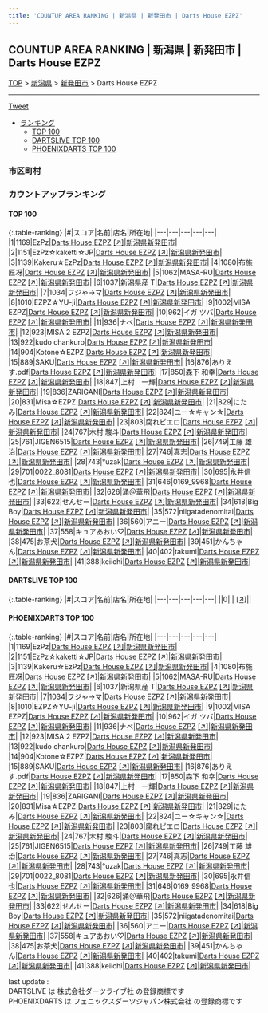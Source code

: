 ```yaml
---
title: 'COUNTUP AREA RANKING | 新潟県 | 新発田市 | Darts House EZPZ'
---
```

## COUNTUP AREA RANKING | 新潟県 | 新発田市 | Darts House EZPZ

[TOP](/darts/rank/) > [新潟県](/darts/rank/新潟県/) > [新発田市](/darts/rank/新潟県/新発田市/) > Darts House EZPZ

___

<a href="https://twitter.com/share?ref_src=twsrc%5Etfw" data-text="COUNTUP AREA RANKING | 新潟県新発田市Darts House EZPZ" class="twitter-share-button" data-hashtags="DARTSLIVE,PHOENIXDARTS,darts,ダーツ" data-show-count="false">Tweet</a>

* [ランキング](#カウントアップランキング)
    * [TOP 100](#top-100)
    * [DARTSLIVE TOP 100](#dartslive-top-100)
    * [PHOENIXDARTS TOP 100](#phoenixdarts-top-100)

### 市区町村

<ul>

</ul>

### カウントアップランキング

#### TOP 100



{:.table-ranking}
|#|スコア|名前|店名|所在地|
|---|---|---|---|---|
|1|1169|<span class="rank-name-pd">EzPz</span>|<a href="/darts/rank/shops/80769.html">Darts House EZPZ</a> <a href="https://vs.phoenixdarts.com/jp/shop/shopDetailInfo/s_80769?s_seq=80769">[↗]</a>|<a href="/darts/rank/新潟県/新発田市">新潟県新発田市</a>|
|2|1151|<span class="rank-name-pd">EzPz☆kaketti☆JP</span>|<a href="/darts/rank/shops/80769.html">Darts House EZPZ</a> <a href="https://vs.phoenixdarts.com/jp/shop/shopDetailInfo/s_80769?s_seq=80769">[↗]</a>|<a href="/darts/rank/新潟県/新発田市">新潟県新発田市</a>|
|3|1139|<span class="rank-name-pd">Kakeru☆EzPz</span>|<a href="/darts/rank/shops/80769.html">Darts House EZPZ</a> <a href="https://vs.phoenixdarts.com/jp/shop/shopDetailInfo/s_80769?s_seq=80769">[↗]</a>|<a href="/darts/rank/新潟県/新発田市">新潟県新発田市</a>|
|4|1080|<span class="rank-name-pd"><span class="pro-icon-pd"></span>布施 匠冴</span>|<a href="/darts/rank/shops/80769.html">Darts House EZPZ</a> <a href="https://vs.phoenixdarts.com/jp/shop/shopDetailInfo/s_80769?s_seq=80769">[↗]</a>|<a href="/darts/rank/新潟県/新発田市">新潟県新発田市</a>|
|5|1062|<span class="rank-name-pd">MASA-RU</span>|<a href="/darts/rank/shops/80769.html">Darts House EZPZ</a> <a href="https://vs.phoenixdarts.com/jp/shop/shopDetailInfo/s_80769?s_seq=80769">[↗]</a>|<a href="/darts/rank/新潟県/新発田市">新潟県新発田市</a>|
|6|1037|<span class="rank-name-pd">新潟県産 T</span>|<a href="/darts/rank/shops/80769.html">Darts House EZPZ</a> <a href="https://vs.phoenixdarts.com/jp/shop/shopDetailInfo/s_80769?s_seq=80769">[↗]</a>|<a href="/darts/rank/新潟県/新発田市">新潟県新発田市</a>|
|7|1034|<span class="rank-name-pd">フジゃ→マ</span>|<a href="/darts/rank/shops/80769.html">Darts House EZPZ</a> <a href="https://vs.phoenixdarts.com/jp/shop/shopDetailInfo/s_80769?s_seq=80769">[↗]</a>|<a href="/darts/rank/新潟県/新発田市">新潟県新発田市</a>|
|8|1010|<span class="rank-name-pd">EZPZ☆YU-ji</span>|<a href="/darts/rank/shops/80769.html">Darts House EZPZ</a> <a href="https://vs.phoenixdarts.com/jp/shop/shopDetailInfo/s_80769?s_seq=80769">[↗]</a>|<a href="/darts/rank/新潟県/新発田市">新潟県新発田市</a>|
|9|1002|<span class="rank-name-pd">MISA EZPZ</span>|<a href="/darts/rank/shops/80769.html">Darts House EZPZ</a> <a href="https://vs.phoenixdarts.com/jp/shop/shopDetailInfo/s_80769?s_seq=80769">[↗]</a>|<a href="/darts/rank/新潟県/新発田市">新潟県新発田市</a>|
|10|962|<span class="rank-name-pd">イガ ツバ</span>|<a href="/darts/rank/shops/80769.html">Darts House EZPZ</a> <a href="https://vs.phoenixdarts.com/jp/shop/shopDetailInfo/s_80769?s_seq=80769">[↗]</a>|<a href="/darts/rank/新潟県/新発田市">新潟県新発田市</a>|
|11|936|<span class="rank-name-pd">ナベ</span>|<a href="/darts/rank/shops/80769.html">Darts House EZPZ</a> <a href="https://vs.phoenixdarts.com/jp/shop/shopDetailInfo/s_80769?s_seq=80769">[↗]</a>|<a href="/darts/rank/新潟県/新発田市">新潟県新発田市</a>|
|12|923|<span class="rank-name-pd">MISA 2 EZPZ</span>|<a href="/darts/rank/shops/80769.html">Darts House EZPZ</a> <a href="https://vs.phoenixdarts.com/jp/shop/shopDetailInfo/s_80769?s_seq=80769">[↗]</a>|<a href="/darts/rank/新潟県/新発田市">新潟県新発田市</a>|
|13|922|<span class="rank-name-pd">kudo chankuro</span>|<a href="/darts/rank/shops/80769.html">Darts House EZPZ</a> <a href="https://vs.phoenixdarts.com/jp/shop/shopDetailInfo/s_80769?s_seq=80769">[↗]</a>|<a href="/darts/rank/新潟県/新発田市">新潟県新発田市</a>|
|14|904|<span class="rank-name-pd">Kotone☆EZPZ</span>|<a href="/darts/rank/shops/80769.html">Darts House EZPZ</a> <a href="https://vs.phoenixdarts.com/jp/shop/shopDetailInfo/s_80769?s_seq=80769">[↗]</a>|<a href="/darts/rank/新潟県/新発田市">新潟県新発田市</a>|
|15|889|<span class="rank-name-pd">SAKU</span>|<a href="/darts/rank/shops/80769.html">Darts House EZPZ</a> <a href="https://vs.phoenixdarts.com/jp/shop/shopDetailInfo/s_80769?s_seq=80769">[↗]</a>|<a href="/darts/rank/新潟県/新発田市">新潟県新発田市</a>|
|16|876|<span class="rank-name-pd">ありえす.pdf</span>|<a href="/darts/rank/shops/80769.html">Darts House EZPZ</a> <a href="https://vs.phoenixdarts.com/jp/shop/shopDetailInfo/s_80769?s_seq=80769">[↗]</a>|<a href="/darts/rank/新潟県/新発田市">新潟県新発田市</a>|
|17|850|<span class="rank-name-pd"><span class="pro-icon-pd"></span>森下 和幸</span>|<a href="/darts/rank/shops/80769.html">Darts House EZPZ</a> <a href="https://vs.phoenixdarts.com/jp/shop/shopDetailInfo/s_80769?s_seq=80769">[↗]</a>|<a href="/darts/rank/新潟県/新発田市">新潟県新発田市</a>|
|18|847|<span class="rank-name-pd">上村　一輝</span>|<a href="/darts/rank/shops/80769.html">Darts House EZPZ</a> <a href="https://vs.phoenixdarts.com/jp/shop/shopDetailInfo/s_80769?s_seq=80769">[↗]</a>|<a href="/darts/rank/新潟県/新発田市">新潟県新発田市</a>|
|19|836|<span class="rank-name-pd">ZARIGANI</span>|<a href="/darts/rank/shops/80769.html">Darts House EZPZ</a> <a href="https://vs.phoenixdarts.com/jp/shop/shopDetailInfo/s_80769?s_seq=80769">[↗]</a>|<a href="/darts/rank/新潟県/新発田市">新潟県新発田市</a>|
|20|831|<span class="rank-name-pd">Misa☆EZPZ</span>|<a href="/darts/rank/shops/80769.html">Darts House EZPZ</a> <a href="https://vs.phoenixdarts.com/jp/shop/shopDetailInfo/s_80769?s_seq=80769">[↗]</a>|<a href="/darts/rank/新潟県/新発田市">新潟県新発田市</a>|
|21|829|<span class="rank-name-pd">にたみ</span>|<a href="/darts/rank/shops/80769.html">Darts House EZPZ</a> <a href="https://vs.phoenixdarts.com/jp/shop/shopDetailInfo/s_80769?s_seq=80769">[↗]</a>|<a href="/darts/rank/新潟県/新発田市">新潟県新発田市</a>|
|22|824|<span class="rank-name-pd">ユー☆キャン☆</span>|<a href="/darts/rank/shops/80769.html">Darts House EZPZ</a> <a href="https://vs.phoenixdarts.com/jp/shop/shopDetailInfo/s_80769?s_seq=80769">[↗]</a>|<a href="/darts/rank/新潟県/新発田市">新潟県新発田市</a>|
|23|803|<span class="rank-name-pd">腐れピエロ</span>|<a href="/darts/rank/shops/80769.html">Darts House EZPZ</a> <a href="https://vs.phoenixdarts.com/jp/shop/shopDetailInfo/s_80769?s_seq=80769">[↗]</a>|<a href="/darts/rank/新潟県/新発田市">新潟県新発田市</a>|
|24|767|<span class="rank-name-pd"><span class="pro-icon-pd"></span>木村 駿斗</span>|<a href="/darts/rank/shops/80769.html">Darts House EZPZ</a> <a href="https://vs.phoenixdarts.com/jp/shop/shopDetailInfo/s_80769?s_seq=80769">[↗]</a>|<a href="/darts/rank/新潟県/新発田市">新潟県新発田市</a>|
|25|761|<span class="rank-name-pd">JIGEN6515</span>|<a href="/darts/rank/shops/80769.html">Darts House EZPZ</a> <a href="https://vs.phoenixdarts.com/jp/shop/shopDetailInfo/s_80769?s_seq=80769">[↗]</a>|<a href="/darts/rank/新潟県/新発田市">新潟県新発田市</a>|
|26|749|<span class="rank-name-pd"><span class="pro-icon-pd"></span>工藤 雄治</span>|<a href="/darts/rank/shops/80769.html">Darts House EZPZ</a> <a href="https://vs.phoenixdarts.com/jp/shop/shopDetailInfo/s_80769?s_seq=80769">[↗]</a>|<a href="/darts/rank/新潟県/新発田市">新潟県新発田市</a>|
|27|746|<span class="rank-name-pd">真志</span>|<a href="/darts/rank/shops/80769.html">Darts House EZPZ</a> <a href="https://vs.phoenixdarts.com/jp/shop/shopDetailInfo/s_80769?s_seq=80769">[↗]</a>|<a href="/darts/rank/新潟県/新発田市">新潟県新発田市</a>|
|28|743|<span class="rank-name-pd">°uzak</span>|<a href="/darts/rank/shops/80769.html">Darts House EZPZ</a> <a href="https://vs.phoenixdarts.com/jp/shop/shopDetailInfo/s_80769?s_seq=80769">[↗]</a>|<a href="/darts/rank/新潟県/新発田市">新潟県新発田市</a>|
|29|701|<span class="rank-name-pd">0022_8081</span>|<a href="/darts/rank/shops/80769.html">Darts House EZPZ</a> <a href="https://vs.phoenixdarts.com/jp/shop/shopDetailInfo/s_80769?s_seq=80769">[↗]</a>|<a href="/darts/rank/新潟県/新発田市">新潟県新発田市</a>|
|30|695|<span class="rank-name-pd">永井信也</span>|<a href="/darts/rank/shops/80769.html">Darts House EZPZ</a> <a href="https://vs.phoenixdarts.com/jp/shop/shopDetailInfo/s_80769?s_seq=80769">[↗]</a>|<a href="/darts/rank/新潟県/新発田市">新潟県新発田市</a>|
|31|646|<span class="rank-name-pd">0169_9968</span>|<a href="/darts/rank/shops/80769.html">Darts House EZPZ</a> <a href="https://vs.phoenixdarts.com/jp/shop/shopDetailInfo/s_80769?s_seq=80769">[↗]</a>|<a href="/darts/rank/新潟県/新発田市">新潟県新発田市</a>|
|32|626|<span class="rank-name-pd">涌＠華飛</span>|<a href="/darts/rank/shops/80769.html">Darts House EZPZ</a> <a href="https://vs.phoenixdarts.com/jp/shop/shopDetailInfo/s_80769?s_seq=80769">[↗]</a>|<a href="/darts/rank/新潟県/新発田市">新潟県新発田市</a>|
|33|622|<span class="rank-name-pd">せんせー</span>|<a href="/darts/rank/shops/80769.html">Darts House EZPZ</a> <a href="https://vs.phoenixdarts.com/jp/shop/shopDetailInfo/s_80769?s_seq=80769">[↗]</a>|<a href="/darts/rank/新潟県/新発田市">新潟県新発田市</a>|
|34|618|<span class="rank-name-pd">Big Boy</span>|<a href="/darts/rank/shops/80769.html">Darts House EZPZ</a> <a href="https://vs.phoenixdarts.com/jp/shop/shopDetailInfo/s_80769?s_seq=80769">[↗]</a>|<a href="/darts/rank/新潟県/新発田市">新潟県新発田市</a>|
|35|572|<span class="rank-name-pd">niigatadenomitai</span>|<a href="/darts/rank/shops/80769.html">Darts House EZPZ</a> <a href="https://vs.phoenixdarts.com/jp/shop/shopDetailInfo/s_80769?s_seq=80769">[↗]</a>|<a href="/darts/rank/新潟県/新発田市">新潟県新発田市</a>|
|36|560|<span class="rank-name-pd">アニー</span>|<a href="/darts/rank/shops/80769.html">Darts House EZPZ</a> <a href="https://vs.phoenixdarts.com/jp/shop/shopDetailInfo/s_80769?s_seq=80769">[↗]</a>|<a href="/darts/rank/新潟県/新発田市">新潟県新発田市</a>|
|37|558|<span class="rank-name-pd">キュアあおい♡</span>|<a href="/darts/rank/shops/80769.html">Darts House EZPZ</a> <a href="https://vs.phoenixdarts.com/jp/shop/shopDetailInfo/s_80769?s_seq=80769">[↗]</a>|<a href="/darts/rank/新潟県/新発田市">新潟県新発田市</a>|
|38|475|<span class="rank-name-pd">お茶犬</span>|<a href="/darts/rank/shops/80769.html">Darts House EZPZ</a> <a href="https://vs.phoenixdarts.com/jp/shop/shopDetailInfo/s_80769?s_seq=80769">[↗]</a>|<a href="/darts/rank/新潟県/新発田市">新潟県新発田市</a>|
|39|451|<span class="rank-name-pd">かんちゃん</span>|<a href="/darts/rank/shops/80769.html">Darts House EZPZ</a> <a href="https://vs.phoenixdarts.com/jp/shop/shopDetailInfo/s_80769?s_seq=80769">[↗]</a>|<a href="/darts/rank/新潟県/新発田市">新潟県新発田市</a>|
|40|402|<span class="rank-name-pd">takumi</span>|<a href="/darts/rank/shops/80769.html">Darts House EZPZ</a> <a href="https://vs.phoenixdarts.com/jp/shop/shopDetailInfo/s_80769?s_seq=80769">[↗]</a>|<a href="/darts/rank/新潟県/新発田市">新潟県新発田市</a>|
|41|388|<span class="rank-name-pd">keiichi</span>|<a href="/darts/rank/shops/80769.html">Darts House EZPZ</a> <a href="https://vs.phoenixdarts.com/jp/shop/shopDetailInfo/s_80769?s_seq=80769">[↗]</a>|<a href="/darts/rank/新潟県/新発田市">新潟県新発田市</a>|


#### DARTSLIVE TOP 100



{:.table-ranking}
|#|スコア|名前|店名|所在地|
|---|---|---|---|---|
||0|<span class="rank-name-dl"> </span>|<a href="/darts/rank/shops/.html"></a> <a href="">[↗]</a>|<a href="/darts/rank//"></a>|


#### PHOENIXDARTS TOP 100



{:.table-ranking}
|#|スコア|名前|店名|所在地|
|---|---|---|---|---|
|1|1169|<span class="rank-name-pd">EzPz</span>|<a href="/darts/rank/shops/80769.html">Darts House EZPZ</a> <a href="https://vs.phoenixdarts.com/jp/shop/shopDetailInfo/s_80769?s_seq=80769">[↗]</a>|<a href="/darts/rank/新潟県/新発田市">新潟県新発田市</a>|
|2|1151|<span class="rank-name-pd">EzPz☆kaketti☆JP</span>|<a href="/darts/rank/shops/80769.html">Darts House EZPZ</a> <a href="https://vs.phoenixdarts.com/jp/shop/shopDetailInfo/s_80769?s_seq=80769">[↗]</a>|<a href="/darts/rank/新潟県/新発田市">新潟県新発田市</a>|
|3|1139|<span class="rank-name-pd">Kakeru☆EzPz</span>|<a href="/darts/rank/shops/80769.html">Darts House EZPZ</a> <a href="https://vs.phoenixdarts.com/jp/shop/shopDetailInfo/s_80769?s_seq=80769">[↗]</a>|<a href="/darts/rank/新潟県/新発田市">新潟県新発田市</a>|
|4|1080|<span class="rank-name-pd"><span class="pro-icon-pd"></span>布施 匠冴</span>|<a href="/darts/rank/shops/80769.html">Darts House EZPZ</a> <a href="https://vs.phoenixdarts.com/jp/shop/shopDetailInfo/s_80769?s_seq=80769">[↗]</a>|<a href="/darts/rank/新潟県/新発田市">新潟県新発田市</a>|
|5|1062|<span class="rank-name-pd">MASA-RU</span>|<a href="/darts/rank/shops/80769.html">Darts House EZPZ</a> <a href="https://vs.phoenixdarts.com/jp/shop/shopDetailInfo/s_80769?s_seq=80769">[↗]</a>|<a href="/darts/rank/新潟県/新発田市">新潟県新発田市</a>|
|6|1037|<span class="rank-name-pd">新潟県産 T</span>|<a href="/darts/rank/shops/80769.html">Darts House EZPZ</a> <a href="https://vs.phoenixdarts.com/jp/shop/shopDetailInfo/s_80769?s_seq=80769">[↗]</a>|<a href="/darts/rank/新潟県/新発田市">新潟県新発田市</a>|
|7|1034|<span class="rank-name-pd">フジゃ→マ</span>|<a href="/darts/rank/shops/80769.html">Darts House EZPZ</a> <a href="https://vs.phoenixdarts.com/jp/shop/shopDetailInfo/s_80769?s_seq=80769">[↗]</a>|<a href="/darts/rank/新潟県/新発田市">新潟県新発田市</a>|
|8|1010|<span class="rank-name-pd">EZPZ☆YU-ji</span>|<a href="/darts/rank/shops/80769.html">Darts House EZPZ</a> <a href="https://vs.phoenixdarts.com/jp/shop/shopDetailInfo/s_80769?s_seq=80769">[↗]</a>|<a href="/darts/rank/新潟県/新発田市">新潟県新発田市</a>|
|9|1002|<span class="rank-name-pd">MISA EZPZ</span>|<a href="/darts/rank/shops/80769.html">Darts House EZPZ</a> <a href="https://vs.phoenixdarts.com/jp/shop/shopDetailInfo/s_80769?s_seq=80769">[↗]</a>|<a href="/darts/rank/新潟県/新発田市">新潟県新発田市</a>|
|10|962|<span class="rank-name-pd">イガ ツバ</span>|<a href="/darts/rank/shops/80769.html">Darts House EZPZ</a> <a href="https://vs.phoenixdarts.com/jp/shop/shopDetailInfo/s_80769?s_seq=80769">[↗]</a>|<a href="/darts/rank/新潟県/新発田市">新潟県新発田市</a>|
|11|936|<span class="rank-name-pd">ナベ</span>|<a href="/darts/rank/shops/80769.html">Darts House EZPZ</a> <a href="https://vs.phoenixdarts.com/jp/shop/shopDetailInfo/s_80769?s_seq=80769">[↗]</a>|<a href="/darts/rank/新潟県/新発田市">新潟県新発田市</a>|
|12|923|<span class="rank-name-pd">MISA 2 EZPZ</span>|<a href="/darts/rank/shops/80769.html">Darts House EZPZ</a> <a href="https://vs.phoenixdarts.com/jp/shop/shopDetailInfo/s_80769?s_seq=80769">[↗]</a>|<a href="/darts/rank/新潟県/新発田市">新潟県新発田市</a>|
|13|922|<span class="rank-name-pd">kudo chankuro</span>|<a href="/darts/rank/shops/80769.html">Darts House EZPZ</a> <a href="https://vs.phoenixdarts.com/jp/shop/shopDetailInfo/s_80769?s_seq=80769">[↗]</a>|<a href="/darts/rank/新潟県/新発田市">新潟県新発田市</a>|
|14|904|<span class="rank-name-pd">Kotone☆EZPZ</span>|<a href="/darts/rank/shops/80769.html">Darts House EZPZ</a> <a href="https://vs.phoenixdarts.com/jp/shop/shopDetailInfo/s_80769?s_seq=80769">[↗]</a>|<a href="/darts/rank/新潟県/新発田市">新潟県新発田市</a>|
|15|889|<span class="rank-name-pd">SAKU</span>|<a href="/darts/rank/shops/80769.html">Darts House EZPZ</a> <a href="https://vs.phoenixdarts.com/jp/shop/shopDetailInfo/s_80769?s_seq=80769">[↗]</a>|<a href="/darts/rank/新潟県/新発田市">新潟県新発田市</a>|
|16|876|<span class="rank-name-pd">ありえす.pdf</span>|<a href="/darts/rank/shops/80769.html">Darts House EZPZ</a> <a href="https://vs.phoenixdarts.com/jp/shop/shopDetailInfo/s_80769?s_seq=80769">[↗]</a>|<a href="/darts/rank/新潟県/新発田市">新潟県新発田市</a>|
|17|850|<span class="rank-name-pd"><span class="pro-icon-pd"></span>森下 和幸</span>|<a href="/darts/rank/shops/80769.html">Darts House EZPZ</a> <a href="https://vs.phoenixdarts.com/jp/shop/shopDetailInfo/s_80769?s_seq=80769">[↗]</a>|<a href="/darts/rank/新潟県/新発田市">新潟県新発田市</a>|
|18|847|<span class="rank-name-pd">上村　一輝</span>|<a href="/darts/rank/shops/80769.html">Darts House EZPZ</a> <a href="https://vs.phoenixdarts.com/jp/shop/shopDetailInfo/s_80769?s_seq=80769">[↗]</a>|<a href="/darts/rank/新潟県/新発田市">新潟県新発田市</a>|
|19|836|<span class="rank-name-pd">ZARIGANI</span>|<a href="/darts/rank/shops/80769.html">Darts House EZPZ</a> <a href="https://vs.phoenixdarts.com/jp/shop/shopDetailInfo/s_80769?s_seq=80769">[↗]</a>|<a href="/darts/rank/新潟県/新発田市">新潟県新発田市</a>|
|20|831|<span class="rank-name-pd">Misa☆EZPZ</span>|<a href="/darts/rank/shops/80769.html">Darts House EZPZ</a> <a href="https://vs.phoenixdarts.com/jp/shop/shopDetailInfo/s_80769?s_seq=80769">[↗]</a>|<a href="/darts/rank/新潟県/新発田市">新潟県新発田市</a>|
|21|829|<span class="rank-name-pd">にたみ</span>|<a href="/darts/rank/shops/80769.html">Darts House EZPZ</a> <a href="https://vs.phoenixdarts.com/jp/shop/shopDetailInfo/s_80769?s_seq=80769">[↗]</a>|<a href="/darts/rank/新潟県/新発田市">新潟県新発田市</a>|
|22|824|<span class="rank-name-pd">ユー☆キャン☆</span>|<a href="/darts/rank/shops/80769.html">Darts House EZPZ</a> <a href="https://vs.phoenixdarts.com/jp/shop/shopDetailInfo/s_80769?s_seq=80769">[↗]</a>|<a href="/darts/rank/新潟県/新発田市">新潟県新発田市</a>|
|23|803|<span class="rank-name-pd">腐れピエロ</span>|<a href="/darts/rank/shops/80769.html">Darts House EZPZ</a> <a href="https://vs.phoenixdarts.com/jp/shop/shopDetailInfo/s_80769?s_seq=80769">[↗]</a>|<a href="/darts/rank/新潟県/新発田市">新潟県新発田市</a>|
|24|767|<span class="rank-name-pd"><span class="pro-icon-pd"></span>木村 駿斗</span>|<a href="/darts/rank/shops/80769.html">Darts House EZPZ</a> <a href="https://vs.phoenixdarts.com/jp/shop/shopDetailInfo/s_80769?s_seq=80769">[↗]</a>|<a href="/darts/rank/新潟県/新発田市">新潟県新発田市</a>|
|25|761|<span class="rank-name-pd">JIGEN6515</span>|<a href="/darts/rank/shops/80769.html">Darts House EZPZ</a> <a href="https://vs.phoenixdarts.com/jp/shop/shopDetailInfo/s_80769?s_seq=80769">[↗]</a>|<a href="/darts/rank/新潟県/新発田市">新潟県新発田市</a>|
|26|749|<span class="rank-name-pd"><span class="pro-icon-pd"></span>工藤 雄治</span>|<a href="/darts/rank/shops/80769.html">Darts House EZPZ</a> <a href="https://vs.phoenixdarts.com/jp/shop/shopDetailInfo/s_80769?s_seq=80769">[↗]</a>|<a href="/darts/rank/新潟県/新発田市">新潟県新発田市</a>|
|27|746|<span class="rank-name-pd">真志</span>|<a href="/darts/rank/shops/80769.html">Darts House EZPZ</a> <a href="https://vs.phoenixdarts.com/jp/shop/shopDetailInfo/s_80769?s_seq=80769">[↗]</a>|<a href="/darts/rank/新潟県/新発田市">新潟県新発田市</a>|
|28|743|<span class="rank-name-pd">°uzak</span>|<a href="/darts/rank/shops/80769.html">Darts House EZPZ</a> <a href="https://vs.phoenixdarts.com/jp/shop/shopDetailInfo/s_80769?s_seq=80769">[↗]</a>|<a href="/darts/rank/新潟県/新発田市">新潟県新発田市</a>|
|29|701|<span class="rank-name-pd">0022_8081</span>|<a href="/darts/rank/shops/80769.html">Darts House EZPZ</a> <a href="https://vs.phoenixdarts.com/jp/shop/shopDetailInfo/s_80769?s_seq=80769">[↗]</a>|<a href="/darts/rank/新潟県/新発田市">新潟県新発田市</a>|
|30|695|<span class="rank-name-pd">永井信也</span>|<a href="/darts/rank/shops/80769.html">Darts House EZPZ</a> <a href="https://vs.phoenixdarts.com/jp/shop/shopDetailInfo/s_80769?s_seq=80769">[↗]</a>|<a href="/darts/rank/新潟県/新発田市">新潟県新発田市</a>|
|31|646|<span class="rank-name-pd">0169_9968</span>|<a href="/darts/rank/shops/80769.html">Darts House EZPZ</a> <a href="https://vs.phoenixdarts.com/jp/shop/shopDetailInfo/s_80769?s_seq=80769">[↗]</a>|<a href="/darts/rank/新潟県/新発田市">新潟県新発田市</a>|
|32|626|<span class="rank-name-pd">涌＠華飛</span>|<a href="/darts/rank/shops/80769.html">Darts House EZPZ</a> <a href="https://vs.phoenixdarts.com/jp/shop/shopDetailInfo/s_80769?s_seq=80769">[↗]</a>|<a href="/darts/rank/新潟県/新発田市">新潟県新発田市</a>|
|33|622|<span class="rank-name-pd">せんせー</span>|<a href="/darts/rank/shops/80769.html">Darts House EZPZ</a> <a href="https://vs.phoenixdarts.com/jp/shop/shopDetailInfo/s_80769?s_seq=80769">[↗]</a>|<a href="/darts/rank/新潟県/新発田市">新潟県新発田市</a>|
|34|618|<span class="rank-name-pd">Big Boy</span>|<a href="/darts/rank/shops/80769.html">Darts House EZPZ</a> <a href="https://vs.phoenixdarts.com/jp/shop/shopDetailInfo/s_80769?s_seq=80769">[↗]</a>|<a href="/darts/rank/新潟県/新発田市">新潟県新発田市</a>|
|35|572|<span class="rank-name-pd">niigatadenomitai</span>|<a href="/darts/rank/shops/80769.html">Darts House EZPZ</a> <a href="https://vs.phoenixdarts.com/jp/shop/shopDetailInfo/s_80769?s_seq=80769">[↗]</a>|<a href="/darts/rank/新潟県/新発田市">新潟県新発田市</a>|
|36|560|<span class="rank-name-pd">アニー</span>|<a href="/darts/rank/shops/80769.html">Darts House EZPZ</a> <a href="https://vs.phoenixdarts.com/jp/shop/shopDetailInfo/s_80769?s_seq=80769">[↗]</a>|<a href="/darts/rank/新潟県/新発田市">新潟県新発田市</a>|
|37|558|<span class="rank-name-pd">キュアあおい♡</span>|<a href="/darts/rank/shops/80769.html">Darts House EZPZ</a> <a href="https://vs.phoenixdarts.com/jp/shop/shopDetailInfo/s_80769?s_seq=80769">[↗]</a>|<a href="/darts/rank/新潟県/新発田市">新潟県新発田市</a>|
|38|475|<span class="rank-name-pd">お茶犬</span>|<a href="/darts/rank/shops/80769.html">Darts House EZPZ</a> <a href="https://vs.phoenixdarts.com/jp/shop/shopDetailInfo/s_80769?s_seq=80769">[↗]</a>|<a href="/darts/rank/新潟県/新発田市">新潟県新発田市</a>|
|39|451|<span class="rank-name-pd">かんちゃん</span>|<a href="/darts/rank/shops/80769.html">Darts House EZPZ</a> <a href="https://vs.phoenixdarts.com/jp/shop/shopDetailInfo/s_80769?s_seq=80769">[↗]</a>|<a href="/darts/rank/新潟県/新発田市">新潟県新発田市</a>|
|40|402|<span class="rank-name-pd">takumi</span>|<a href="/darts/rank/shops/80769.html">Darts House EZPZ</a> <a href="https://vs.phoenixdarts.com/jp/shop/shopDetailInfo/s_80769?s_seq=80769">[↗]</a>|<a href="/darts/rank/新潟県/新発田市">新潟県新発田市</a>|
|41|388|<span class="rank-name-pd">keiichi</span>|<a href="/darts/rank/shops/80769.html">Darts House EZPZ</a> <a href="https://vs.phoenixdarts.com/jp/shop/shopDetailInfo/s_80769?s_seq=80769">[↗]</a>|<a href="/darts/rank/新潟県/新発田市">新潟県新発田市</a>|


<div class="footer border-top border-gray-light mt-5 pt-3 text-right text-gray">
    last update : <span style="font-weight: italic" id="foot_last_modified"></span><br />
    DARTSLIVE は 株式会社ダーツライブ社 の登録商標です<br />
    PHOENIXDARTS は フェニックスダーツジャパン株式会社 の登録商標です<br />
</div>

<script src="https://cdnjs.cloudflare.com/ajax/libs/jquery.tablesorter/2.31.3/js/jquery.tablesorter.min.js" integrity="sha512-qzgd5cYSZcosqpzpn7zF2ZId8f/8CHmFKZ8j7mU4OUXTNRd5g+ZHBPsgKEwoqxCtdQvExE5LprwwPAgoicguNg==" crossorigin="anonymous" referrerpolicy="no-referrer"></script>
<link rel="stylesheet" href="https://cdnjs.cloudflare.com/ajax/libs/jquery.tablesorter/2.31.3/css/theme.default.min.css" integrity="sha512-wghhOJkjQX0Lh3NSWvNKeZ0ZpNn+SPVXX1Qyc9OCaogADktxrBiBdKGDoqVUOyhStvMBmJQ8ZdMHiR3wuEq8+w==" crossorigin="anonymous" referrerpolicy="no-referrer" />
<script>
$(function() {
    $(".table-ranking").tablesorter({sortList:[[0, 0]]});
    $("#foot_last_modified").text(formatDate(new Date(document.lastModified), 'yyyy-MM-dd HH:mm:ss'));
});
</script>

<script async src="https://platform.twitter.com/widgets.js" charset="utf-8"></script>